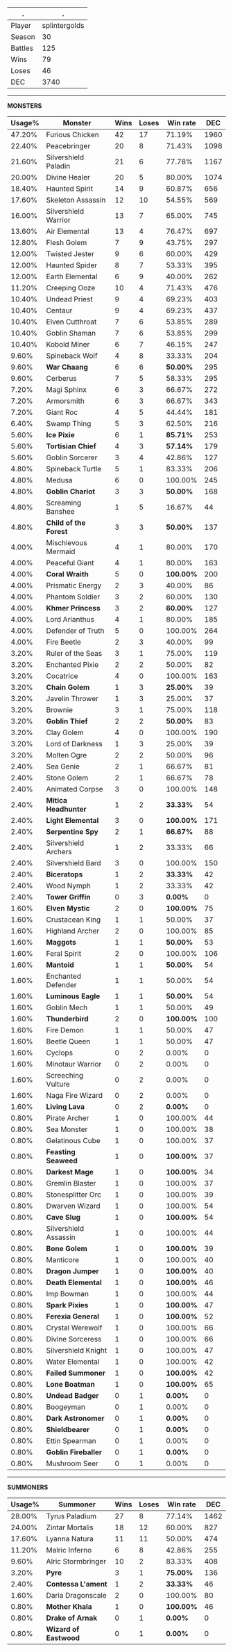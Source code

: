 .|.
|-|-
Player|splintergolds
Season|30
Battles|125
Wins|79
Loses|46
DEC|3740

---
**MONSTERS**

Usage%|Monster|Wins|Loses|Win rate|DEC|
-|-|-|-|-|-|
47.20%|Furious Chicken|42|17|71.19%|1960|
22.40%|Peacebringer|20|8|71.43%|1098|
21.60%|Silvershield Paladin|21|6|77.78%|1167|
20.00%|Divine Healer|20|5|80.00%|1074|
18.40%|Haunted Spirit|14|9|60.87%|656|
17.60%|Skeleton Assassin|12|10|54.55%|569|
16.00%|Silvershield Warrior|13|7|65.00%|745|
13.60%|Air Elemental|13|4|76.47%|697|
12.80%|Flesh Golem|7|9|43.75%|297|
12.00%|Twisted Jester|9|6|60.00%|429|
12.00%|Haunted Spider|8|7|53.33%|395|
12.00%|Earth Elemental|6|9|40.00%|262|
11.20%|Creeping Ooze|10|4|71.43%|476|
10.40%|Undead Priest|9|4|69.23%|403|
10.40%|Centaur|9|4|69.23%|437|
10.40%|Elven Cutthroat|7|6|53.85%|289|
10.40%|Goblin Shaman|7|6|53.85%|299|
10.40%|Kobold Miner|6|7|46.15%|247|
9.60%|Spineback Wolf|4|8|33.33%|204|
9.60%|**War Chaang**|6|6|**50.00%**|295|
9.60%|Cerberus|7|5|58.33%|295|
7.20%|Magi Sphinx|6|3|66.67%|272|
7.20%|Armorsmith|6|3|66.67%|343|
7.20%|Giant Roc|4|5|44.44%|181|
6.40%|Swamp Thing|5|3|62.50%|216|
5.60%|**Ice Pixie**|6|1|**85.71%**|253|
5.60%|**Tortisian Chief**|4|3|**57.14%**|179|
5.60%|Goblin Sorcerer|3|4|42.86%|127|
4.80%|Spineback Turtle|5|1|83.33%|206|
4.80%|Medusa|6|0|100.00%|245|
4.80%|**Goblin Chariot**|3|3|**50.00%**|168|
4.80%|Screaming Banshee|1|5|16.67%|44|
4.80%|**Child of the Forest**|3|3|**50.00%**|137|
4.00%|Mischievous Mermaid|4|1|80.00%|170|
4.00%|Peaceful Giant|4|1|80.00%|163|
4.00%|**Coral Wraith**|5|0|**100.00%**|200|
4.00%|Prismatic Energy|2|3|40.00%|86|
4.00%|Phantom Soldier|3|2|60.00%|130|
4.00%|**Khmer Princess**|3|2|**60.00%**|127|
4.00%|Lord Arianthus|4|1|80.00%|185|
4.00%|Defender of Truth|5|0|100.00%|264|
4.00%|Fire Beetle|2|3|40.00%|99|
3.20%|Ruler of the Seas|3|1|75.00%|119|
3.20%|Enchanted Pixie|2|2|50.00%|82|
3.20%|Cocatrice|4|0|100.00%|163|
3.20%|**Chain Golem**|1|3|**25.00%**|39|
3.20%|Javelin Thrower|1|3|25.00%|37|
3.20%|Brownie|3|1|75.00%|118|
3.20%|**Goblin Thief**|2|2|**50.00%**|83|
3.20%|Clay Golem|4|0|100.00%|190|
3.20%|Lord of Darkness|1|3|25.00%|39|
3.20%|Molten Ogre|2|2|50.00%|96|
2.40%|Sea Genie|2|1|66.67%|81|
2.40%|Stone Golem|2|1|66.67%|78|
2.40%|Animated Corpse|3|0|100.00%|148|
2.40%|**Mitica Headhunter**|1|2|**33.33%**|54|
2.40%|**Light Elemental**|3|0|**100.00%**|171|
2.40%|**Serpentine Spy**|2|1|**66.67%**|88|
2.40%|Silvershield Archers|1|2|33.33%|66|
2.40%|Silvershield Bard|3|0|100.00%|150|
2.40%|**Biceratops**|1|2|**33.33%**|42|
2.40%|Wood Nymph|1|2|33.33%|42|
2.40%|**Tower Griffin**|0|3|**0.00%**|0|
1.60%|**Elven Mystic**|2|0|**100.00%**|75|
1.60%|Crustacean King|1|1|50.00%|37|
1.60%|Highland Archer|2|0|100.00%|85|
1.60%|**Maggots**|1|1|**50.00%**|53|
1.60%|Feral Spirit|2|0|100.00%|106|
1.60%|**Mantoid**|1|1|**50.00%**|54|
1.60%|Enchanted Defender|1|1|50.00%|54|
1.60%|**Luminous Eagle**|1|1|**50.00%**|54|
1.60%|Goblin Mech|1|1|50.00%|49|
1.60%|**Thunderbird**|2|0|**100.00%**|100|
1.60%|Fire Demon|1|1|50.00%|47|
1.60%|Beetle Queen|1|1|50.00%|47|
1.60%|Cyclops|0|2|0.00%|0|
1.60%|Minotaur Warrior|0|2|0.00%|0|
1.60%|Screeching Vulture|0|2|0.00%|0|
1.60%|Naga Fire Wizard|0|2|0.00%|0|
1.60%|**Living Lava**|0|2|**0.00%**|0|
0.80%|Pirate Archer|1|0|100.00%|44|
0.80%|Sea Monster|1|0|100.00%|38|
0.80%|Gelatinous Cube|1|0|100.00%|37|
0.80%|**Feasting Seaweed**|1|0|**100.00%**|37|
0.80%|**Darkest Mage**|1|0|**100.00%**|34|
0.80%|Gremlin Blaster|1|0|100.00%|37|
0.80%|Stonesplitter Orc|1|0|100.00%|39|
0.80%|Dwarven Wizard|1|0|100.00%|54|
0.80%|**Cave Slug**|1|0|**100.00%**|54|
0.80%|Silvershield Assassin|1|0|100.00%|44|
0.80%|**Bone Golem**|1|0|**100.00%**|39|
0.80%|Manticore|1|0|100.00%|40|
0.80%|**Dragon Jumper**|1|0|**100.00%**|40|
0.80%|**Death Elemental**|1|0|**100.00%**|46|
0.80%|Imp Bowman|1|0|100.00%|44|
0.80%|**Spark Pixies**|1|0|**100.00%**|47|
0.80%|**Ferexia General**|1|0|**100.00%**|52|
0.80%|Crystal Werewolf|1|0|100.00%|66|
0.80%|Divine Sorceress|1|0|100.00%|66|
0.80%|Silvershield Knight|1|0|100.00%|47|
0.80%|Water Elemental|1|0|100.00%|42|
0.80%|**Failed Summoner**|1|0|**100.00%**|42|
0.80%|**Lone Boatman**|1|0|**100.00%**|65|
0.80%|**Undead Badger**|0|1|**0.00%**|0|
0.80%|Boogeyman|0|1|0.00%|0|
0.80%|**Dark Astronomer**|0|1|**0.00%**|0|
0.80%|**Shieldbearer**|0|1|**0.00%**|0|
0.80%|Ettin Spearman|0|1|0.00%|0|
0.80%|**Goblin Fireballer**|0|1|**0.00%**|0|
0.80%|Mushroom Seer|0|1|0.00%|0|

---
**SUMMONERS**

Usage%|Summoner|Wins|Loses|Win rate|DEC|
-|-|-|-|-|-|
28.00%|Tyrus Paladium|27|8|77.14%|1462|
24.00%|Zintar Mortalis|18|12|60.00%|827|
17.60%|Lyanna Natura|11|11|50.00%|474|
11.20%|Malric Inferno|6|8|42.86%|255|
9.60%|Alric Stormbringer|10|2|83.33%|408|
3.20%|**Pyre**|3|1|**75.00%**|136|
2.40%|**Contessa L'ament**|1|2|**33.33%**|46|
1.60%|Daria Dragonscale|2|0|100.00%|80|
0.80%|**Mother Khala**|1|0|**100.00%**|46|
0.80%|**Drake of Arnak**|0|1|**0.00%**|0|
0.80%|**Wizard of Eastwood**|0|1|**0.00%**|0|
